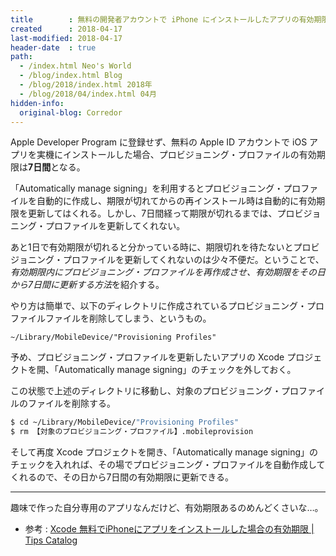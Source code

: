 ```yaml
---
title        : 無料の開発者アカウントで iPhone にインストールしたアプリの有効期限を更新する方法
created      : 2018-04-17
last-modified: 2018-04-17
header-date  : true
path:
  - /index.html Neo's World
  - /blog/index.html Blog
  - /blog/2018/index.html 2018年
  - /blog/2018/04/index.html 04月
hidden-info:
  original-blog: Corredor
---
```


Apple Developer Program に登録せず、無料の Apple ID アカウントで iOS アプリを実機にインストールした場合、プロビジョニング・プロファイルの有効期限は**7日間**となる。

「Automatically manage signing」を利用するとプロビジョニング・プロファイルを自動的に作成し、期限が切れてからの再インストール時は自動的に有効期限を更新してはくれる。しかし、7日間経って期限が切れるまでは、プロビジョニング・プロファイルを更新してくれない。

あと1日で有効期限が切れると分かっている時に、期限切れを待たないとプロビジョニング・プロファイルを更新してくれないのは少々不便だ。ということで、*有効期限内にプロビジョニング・プロファイルを再作成させ、有効期限をその日から7日間に更新する方法*を紹介する。

やり方は簡単で、以下のディレクトリに作成されているプロビジョニング・プロファイルファイルを削除してしまう、というもの。

```
~/Library/MobileDevice/"Provisioning Profiles"
```

予め、プロビジョニング・プロファイルを更新したいアプリの Xcode プロジェクトを開、「Automatically manage signing」のチェックを外しておく。

この状態で上述のディレクトリに移動し、対象のプロビジョニング・プロファイルのファイルを削除する。

```bash
$ cd ~/Library/MobileDevice/"Provisioning Profiles"
$ rm 【対象のプロビジョニング・プロファイル】.mobileprovision
```

そして再度 Xcode プロジェクトを開き、「Automatically manage signing」のチェックを入れれば、その場でプロビジョニング・プロファイルを自動作成してくれるので、その日から7日間の有効期限に更新できる。

-----

趣味で作った自分専用のアプリなんだけど、有効期限あるのめんどくさいな…。

- 参考 : [Xcode 無料でiPhoneにアプリをインストールした場合の有効期限 | Tips Catalog](http://catacataog.com/install-for-free-expiration-date/)
